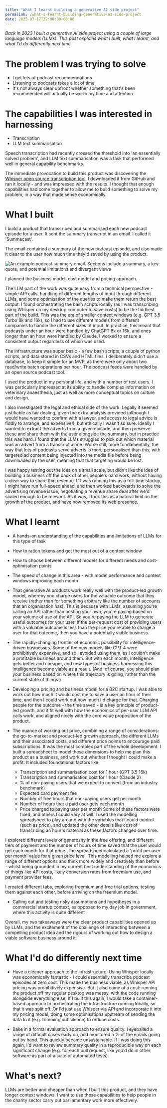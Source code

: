 ```yaml
---
title: "What I learnt building a generative AI side project"
permalink: /what-I-learnt-building-generative-AI-side-project
date: 2025-07-17T22:00:00+00:00
---
```


_Back in 2023 I built a generative AI side project using a couple of large language models (LLMs). This post explains what I built, what I learnt, and what I'd do differently next time._


# The problem I was trying to solve

- I get lots of podcast recommendations
- Listening to podcasts takes a lot of time
- It's not always clear upfront whether something that's been recommended will actually be worth my time and attention

# The capabilities I was interested in harnessing

- Transcription 
- LLM text summarisation

Speech transcription had recently crossed the threshold into 'an essentially solved problem', and LLM text summarisation was a task that performed well in general capability benchmarks.

The immediate provocation to build this product was discovering the [Whisper open source transcription tool](https://github.com/openai/whisper). I downloaded it from GitHub and ran it locally - and was impressed with the results. I thought that enough capabilities had come together to allow me to build something to solve my problem, in a way that made sense economically.

# What I built

I build a product that transcribed and summarised each new podcast episode for a user. It sent the summary transcript in an email. I called it 'Summacast'.

The email contained a summary of the new podcast episode, and also made it clear to the user how much time they'd saved by using the product.

![An example podcast summary email. Sections include a summary, a key quote, and potential limitations and divergent views](https://github.com/martinlugton/martinlugton.github.io/blob/main/images/example-summacast.png?raw=true)

I planned the business model, cost model and pricing approach.

The LLM part of the work was quite easy from a technical perspective - simple API calls, handling of different lengths of input through different LLMs, and some optimisation of the queries to make them return the best output. I found orchestrating the bash scripts locally (as I was transcribing using Whisper on my desktop computer to save costs) to be the fiddliest part of the build. This was the era of smaller context windows (e.g. GPT 3.5 Turbo 8k and 16k), so I had to use different models from different companies to handle the different sizes of input. In practice, this meant that podcasts under an hour were handled by ChatGPT 8k or 16k, and ones longer than an hour were handled by Claude. I worked to ensure a consistent output regardless of which was used.

The infrastructure was super basic - a few bash scripts, a couple of python scripts, and data stored in CSVs and HTML files. I deliberately didn't use a database, to keep it simple for an MVP, as there were only about two read/write batch operations per hour. The podcast feeds were handled by an open source podcast tool.

I used the product in my personal life, and with a number of test users. I was particularly impressed at its ability to handle complex information on veterinary anaesthesia, just as well as more conceptual topics on culture and design.

I also investigated the legal and ethical side of the work. Legally it seemed justifiable as fair dealing, given the extra analysis provided (although I would have wanted to confirm with a lawyer, and access to legal advice is fiddly to arrange, and expensive!), but ethically I wasn't so sure. Ideally I wanted to extract the adverts from a given episode, and then preserve these and share them with the user alongside the summary, but in practice this was hard. I found that the LLMs struggled to pick out which material was an advert from a transcript alone. Worse still, more fundamentally, the way that lots of podcasts serve adverts is more personalised than this, with targeted ad content being injected into the media file before being downloaded by the user, meaning that that targeting would be lost. 

I was happy testing out the idea on a small scale, but didn't like the idea of building a business off the back of other people's hard work, without having a clear way to share that revenue. If I was running this as a full-time startup, I might have run full-speed ahead, and then worked backwards to solve the advertising revenue issue, negotiating a revenue share deal after we'd scaled enough to be relevant. As it was, I took this as a natural limit on the growth of the product, and have now removed its web presence.

# What I learnt

- A hands-on understanding of the capabilities and limitations of LLMs for this type of task

- How to ration tokens and get the most out of a context window

- How to choose between different models for different needs and cost-optimisation points

- The speed of change in this area - with model performance and context windows improving each month

- That generative AI products work really well with the product-led growth model, whereby you charge users for the valuable outcome that they receive (rather than for something arbitrary like the number of accounts that an organisation has). This is because with LLMs, assuming you're calling an API rather than hosting your own, you're paying based on your volume of use of the API. So you're paying the LLM to generate useful outcomes for your user. If the per-request cost of providing users with a valuable outcome is less than the price you're able to charge a user for that outcome, then you have a potentially viable business.

- The rapidly-changing frontier of economic possibility for intelligence-driven businesses. Some of the new models like GPT 4 were prohibitively expensive, and so I avoided using them, as I couldn't make a profitable business around them. But with each month, intelligence gets better and cheaper, and new types of business harnessing this intelligence become viable as a result. (And, of course, you should plan your business based on where this trajectory is going, rather than the current state of things.)

- Developing a pricing and business model for a B2C startup. I was able to work out how much it would cost me to save a user an hour of their time, and then I could work out how much I'd charge for that. Charging people for the outcome - the time saved - is a key principle of product-led growth, and it fit well with how the economics of per-user LLM API calls work, and aligned nicely with the core value proposition of the product.

- The nuance of working out price, combining a range of considerations: the go-to-market and product-led growth approach, the different LLMs and their associated costs, and different price points to encourage paid subscriptions. It was the most complex part of the whole development. I built a spreadsheet to model these dimensions to help me plan this product as a business, and work out whether I thought I could make a profit. It included foundational factors like:
  - Transcription and summarisation cost for 1 hour (GPT 3.5 16k)
  - Transcription and summarisation cost for 1 hour (Claude 2)
  - % of non-paying users that we expect to convert (from an industry benchmark)
  - Expected card payment fee
  - Number of free hours that non-paying users get per month
  - Number of hours that a paid user gets each month
  - Price charged to paying user per month
Some of these factors were fixed, and others I could vary at will. I used the modelling spreadsheet to play around with the variables that I could control (such as price), and updated the other details like cost of transcribing an hour's material as these factors changed over time.

I explored different levels of generosity in the free offering, and different tiers of payment and the number of hours of time saved that the user would get each month for that price. The spreadsheet calculated a 'profit per user per month' value for a given price level.
This modelling helped me explore a range of different options and think more widely and creatively than before - whilst being grounded in my current best understanding of the economics of things like API costs, likely conversion rates from freemium use, and payment provider fees.

I created different tabs, exploring freemium and free trial options, testing them against each other, before arriving on the freemium model.

- Calling out and testing risky assumptions and hypotheses in a commercial startup context, as opposed to my day job in government, where this activity is quite different

Overall, my two takeaways were the clear product capabilities opened up by LLMs, and the excitement of the challenge of interacting between a compelling product idea and the rigours of working out how to design a viable software business around it.

# What I'd do differently next time

- Have a cleaner approach to the infrastructure. Using Whisper locally was economically fantastic - I could essentially transcribe podcast episodes at zero cost. This made the business viable, as Whisper API pricing was prohibitively expensive. But it also came at a cost: running the product off my regular desktop was messy, with the code running alongside everything else. If I built this again, I would take a container-based approach to orchestrating the infrastructure running locally, so that it was split off. Or I'd just use Whisper via API and incorporate it into my pricing model, doing some optimisations upstream of sending the data to it (e.g. trimming out silence) to reduce costs.

- Bake in a formal evaluation approach to ensure quality. I eyeballed a range of difficult cases early on, and monitored a % of the emails going out by hand. This quickly became unsustainable. If I was doing this again, I'd want to review summary quality in a reproducible way on each significant change (e.g. for each pull request, like you'd do in other software as part of a suite of automated tests).

# What's next?

LLMs are better and cheaper than when I built this product, and they have longer context windows. I want to use these capabilities to help people in the charity sector carry out parliamentary work more effectively.